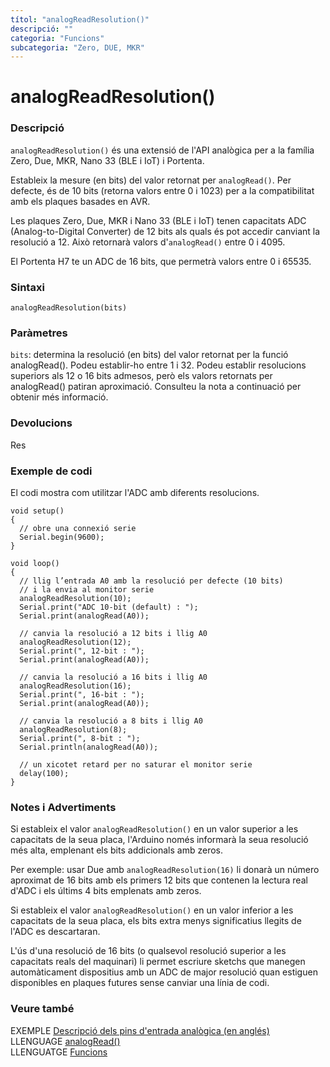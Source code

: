 ```yaml
---
títol: "analogReadResolution()"
descripció: ""
categoria: "Funcions"
subcategoria: "Zero, DUE, MKR"
---
```


# analogReadResolution()

### Descripció

`analogReadResolution()` és una extensió de l'API analògica per a la família Zero, Due, MKR, Nano 33 (BLE i IoT) i Portenta.

Estableix la mesure (en bits) del valor retornat per `analogRead()`. Per defecte, és de 10 bits (retorna valors entre 0 i 1023) per a la compatibilitat amb els plaques basades en AVR.

Les plaques Zero, Due, MKR i Nano 33 (BLE i IoT) tenen capacitats ADC (Analog-to-Digital Converter) de 12 bits als quals és pot accedir canviant la resolució a 12. Això retornarà valors d'`analogRead()` entre 0 i 4095.

El Portenta H7 te un ADC de 16 bits, que permetrà valors entre 0 i 65535.

### Sintaxi

`analogReadResolution(bits)`

### Paràmetres

`bits`: determina la resolució (en bits) del valor retornat per la funció analogRead(). Podeu establir-ho entre 1 i 32. Podeu establir resolucions superiors als 12 o 16 bits admesos, però els valors retornats per analogRead() patiran aproximació.   Consulteu la nota a continuació per obtenir més informació.

### Devolucions

Res

### Exemple de codi

El codi mostra com utilitzar l'ADC amb diferents resolucions.

```
void setup()
{
  // obre una connexió serie
  Serial.begin(9600);
}

void loop()
{
  // llig l’entrada A0 amb la resolució per defecte (10 bits)
  // i la envia al monitor serie
  analogReadResolution(10);
  Serial.print("ADC 10-bit (default) : ");
  Serial.print(analogRead(A0));

  // canvia la resolució a 12 bits i llig A0
  analogReadResolution(12);
  Serial.print(", 12-bit : ");
  Serial.print(analogRead(A0));

  // canvia la resolució a 16 bits i llig A0
  analogReadResolution(16);
  Serial.print(", 16-bit : ");
  Serial.print(analogRead(A0));

  // canvia la resolució a 8 bits i llig A0
  analogReadResolution(8);
  Serial.print(", 8-bit : ");
  Serial.println(analogRead(A0));

  // un xicotet retard per no saturar el monitor serie
  delay(100);
}
```

### Notes i Advertiments

Si estableix el valor `analogReadResolution()` en un valor superior a les capacitats de la seua placa, l'Arduino només informarà la seua resolució més alta, emplenant els bits addicionals amb zeros.

Per exemple: usar Due amb `analogReadResolution(16)` li donarà un número aproximat de 16 bits amb els primers 12 bits que contenen la lectura real d'ADC i els últims 4 bits emplenats amb zeros.

Si estableix el valor `analogReadResolution()` en un valor inferior a les capacitats de la seua placa, els bits extra menys significatius llegits de l'ADC es descartaran.

L'ús d'una resolució de 16 bits (o qualsevol resolució superior a les capacitats reals del maquinari) li permet escriure sketchs que manegen automàticament dispositius amb un ADC de major resolució quan estiguen disponibles en plaques futures sense canviar una línia de codi.

### Veure també

EXEMPLE [Descripció dels pins d'entrada analògica (en anglés)](http://arduino.cc/en/Tutorial/AnalogInputPins)  
LLENGUAGE [analogRead()](Llenguatge/Funcions/ES-Analogiques/analogRead().md)  
LLENGUATGE [Funcions](../../Funcions.md)

